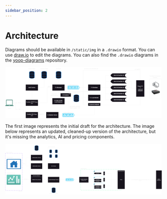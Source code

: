 ```yaml
---
sidebar_position: 2
---
```


# Architecture

Diagrams should be available in `/static/img` in a `.drawio` format. You can use [draw.io](https://www.drawio.com) to edit the diagrams.
You can also find the `.drawio` diagrams in the [yoop-diagrams](https://github.com/Yoop-Platform/yoop-diagrams) repository.

![Arch](../../static/img/architecture-v0.1.png)

The first image represents the initial draft for the architecture. The image below represents an updated, cleaned-up version of the architecture, but it's missing the analytics, AI and pricing components.

![Arch2](../../static/img/architecture-v0.2.png)
